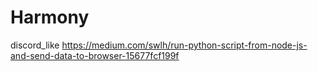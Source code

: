# Harmony
discord_like 
https://medium.com/swlh/run-python-script-from-node-js-and-send-data-to-browser-15677fcf199f
